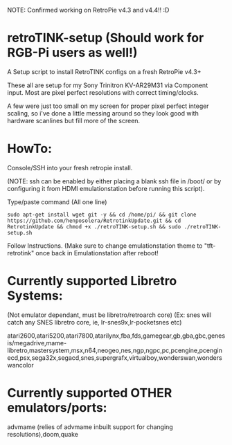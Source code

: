 NOTE: Confirmed working on RetroPie v4.3 and v4.4!! :D

# retroTINK-setup (Should work for RGB-Pi users as well!)
A Setup script to install RetroTINK configs on a fresh RetroPie v4.3+

These all are setup for my Sony Trinitron KV-AR29M31 via Component input.  Most are pixel perfect resolutions with correct timing/clocks.

A few were just too small on my screen for proper pixel perfect integer scaling, so i've done a little messing around so they look good with hardware scanlines but fill more of the screen.

# HowTo:

Console/SSH into your fresh retropie install.

(NOTE: ssh can be enabled by either placing a blank ssh file in /boot/ or by configuring it from HDMI emulationstation before running this script).

Type/paste command (All one line)

`sudo apt-get install wget git -y && cd /home/pi/ && git clone https://github.com/henposolera/RetrotinkUpdate.git && cd RetrotinkUpdate && chmod +x ./retroTINK-setup.sh && sudo ./retroTINK-setup.sh`

Follow Instructions. (Make sure to change emulationstation theme to "tft-retrotink" once back in Emulationstation after reboot!

# Currently supported Libretro Systems:
 (Not emulator dependant, must be libretro/retroarch core)
 (Ex: snes will catch any SNES libretro core, ie, lr-snes9x,lr-pocketsnes etc)

atari2600,atari5200,atari7800,atarilynx,fba,fds,gamegear,gb,gba,gbc,genesis/megadrive,mame-libretro,mastersystem,msx,n64,neogeo,nes,ngp,ngpc,pc,pcengine,pcenginecd,psx,sega32x,segacd,snes,supergrafx,virtualboy,wonderswan,wonderswancolor

# Currently supported OTHER emulators/ports:

advmame (relies of advmame inbuilt support for changing resolutions),doom,quake
